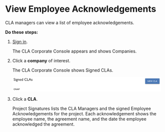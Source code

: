 # View Employee Acknowledgements
CLA managers can view a list of employee acknowledgements. 

**Do these steps:**

1. [Sign in](Sign-In-to-the-CLA-Corporate-Console.md).

   The CLA Corporate Console appears and shows Companies.

1. Click a **company** of interest.

   The CLA Corporate Console shows Signed CLAs.

   ![Signed CLAs](imgs/CLA-Signed-CLAs.png)

1. Click a **CLA**.

   Project Signatures lists the CLA Managers and the signed Employee Acknowledgements for the project. Each acknowledgement shows the employee name, the agreement name, and the date the employee acknowledged the agreement.